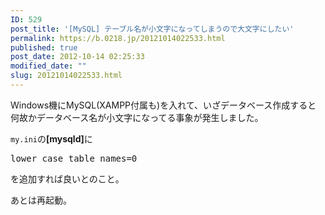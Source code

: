 ```yaml
---
ID: 529
post_title: '[MySQL] テーブル名が小文字になってしまうので大文字にしたい'
permalink: https://b.0218.jp/20121014022533.html
published: true
post_date: 2012-10-14 02:25:33
modified_date: ""
slug: 20121014022533.html
---
```

Windows機にMySQL(XAMPP付属も)を入れて、いざデータベース作成すると
何故かデータベース名が小文字になってる事象が発生しました。

<code>my.ini</code>の<b>[mysqld]</b>に
<pre class="prettyprint linenums">lower_case_table_names=0</pre>
を追加すれば良いとのこと。

あとは再起動。